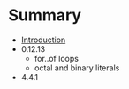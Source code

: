 # Summary

* [Introduction](README.md)
* 0.12.13
   * for..of loops
   * octal and binary literals
* 4.4.1

